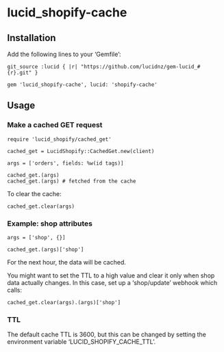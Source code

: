 lucid_shopify-cache
===================

Installation
------------

Add the following lines to your ‘Gemfile’:

    git_source :lucid { |r| "https://github.com/lucidnz/gem-lucid_#{r}.git" }

    gem 'lucid_shopify-cache', lucid: 'shopify-cache'


Usage
-----

### Make a cached GET request

    require 'lucid_shopify/cached_get'

    cached_get = LucidShopify::CachedGet.new(client)
    
    args = ['orders', fields: %w(id tags)]
    
    cached_get.(args)
    cached_get.(args) # fetched from the cache

To clear the cache:

    cached_get.clear(args)


### Example: shop attributes

    args = ['shop', {}]

    cached_get.(args)['shop']

For the next hour, the data will be cached.

You might want to set the TTL to a high value and clear it only
when shop data actually changes. In this case, set up a ‘shop/update’
webhook which calls:

    cached_get.clear(args).(args)['shop']


### TTL

The default cache TTL is 3600, but this can be changed by setting
the environment variable ‘LUCID_SHOPIFY_CACHE_TTL’.
